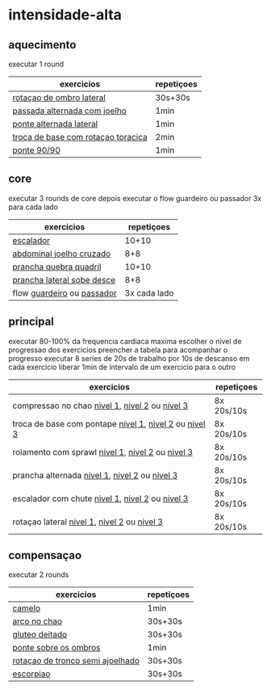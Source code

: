 # intensidade-alta

## aquecimento

executar 1 round

| exercicios                                                                                                     | repetiçoes |
| -------------------------------------------------------------------------------------------------------------- | ---------- |
| [rotaçao de ombro lateral](assets/movimentos/01-aquecimento/rotacao-de-ombro-lateral.mp4)                      | 30s+30s    |
| [passada alternada com joelho](assets/movimentos/01-aquecimento/passada-alternada-com-joelho.mp4)              | 1min       |
| [ponte alternada lateral](assets/movimentos/01-aquecimento/ponte-alternada-lateral.mp4)                        | 1min       |
| [troca de base com rotaçao toracica](assets/movimentos/01-aquecimento/troca-de-base-com-rotacao-de-tronco.mp4) | 2min       |
| [ponte 90/90](assets/movimentos/01-aquecimento/ponte-90-90.mp4)                                                | 1min       |

## core

executar 3 rounds de core
depois executar o flow guardeiro ou passador
3x para cada lado

| exercicios                                                                                                                | repetiçoes   |
| ------------------------------------------------------------------------------------------------------------------------- | ------------ |
| [escalador](assets/movimentos/02-core/01-escalador.mp4)                                                                   | 10+10        |
| [abdominal joelho cruzado](assets/movimentos/02-core/02-abdominal-com-perna-cruzada.mp4)                                  | 8+8          |
| [prancha quebra quadril](assets/movimentos/02-core/03-prancha-quebra-quadril.mp4)                                         | 10+10        |
| [prancha lateral sobe desce](assets/movimentos/02-core/04-prancha-lateral-sobe-desce.mp4)                                 | 8+8          |
| flow [guardeiro](assets/movimentos/03-flow/flow-guardeiro.mp4) ou [passador](assets/movimentos/03-flow/flow-passador.mp4) | 3x cada lado |

## principal

executar 80-100% da frequencia cardiaca maxima
escolher o nivel de progressao dos exercicios
preencher a tabela para acompanhar o progresso
executar 8 series de 20s de trabalho por 10s de descanso em cada exercicio
liberar 1min de intervalo de um exercicio para o outro

| exercicios                                                                                                                                                                                                                                                                             | repetiçoes |
| -------------------------------------------------------------------------------------------------------------------------------------------------------------------------------------------------------------------------------------------------------------------------------------- | ---------- |
| compressao no chao [nivel 1](assets/movimentos/04-principal/01-compressao-no-chao-nivel-1.mp4), [nivel 2](assets/movimentos/04-principal/01-compressao-no-chao-nivel-2.mp4) ou [nivel 3](assets/movimentos/04-principal/01-compressao-no-chao-nivel-3.mp4)                             | 8x 20s/10s |
| troca de base com pontape [nivel 1](assets/movimentos/04-principal/02-troca-de-base-com-pontape-nivel-1.mp4), [nivel 2](assets/movimentos/04-principal/02-troca-de-base-com-pontape-nivel-2.mp4) ou [nivel 3](assets/movimentos/04-principal/02-troca-de-base-com-pontape-nivel-3.mp4) | 8x 20s/10s |
| rolamento com sprawl [nivel 1](assets/movimentos/04-principal/03-rolamento-com-sprawl-nivel-1.mp4), [nivel 2](assets/movimentos/04-principal/03-rolamento-com-sprawl-nivel-2.mp4) ou [nivel 3](assets/movimentos/04-principal/03-rolamento-com-sprawl-nivel-3.mp4)                     | 8x 20s/10s |
| prancha alternada [nivel 1](assets/movimentos/04-principal/04-prancha-alternada-nivel-1.mp4), [nivel 2](assets/movimentos/04-principal/04-prancha-alternada-nivel-2.mp4) ou [nivel 3](assets/movimentos/04-principal/04-prancha-alternada-nivel-3.mp4)                                 | 8x 20s/10s |
| escalador com chute [nivel 1](assets/movimentos/04-principal/05-escalador-com-chute-nivel-1.mp4), [nivel 2](assets/movimentos/04-principal/05-escalador-com-chute-nivel-2.mp4) ou [nivel 3](assets/movimentos/04-principal/05-escalador-com-chute-nivel-3.mp4)                         | 8x 20s/10s |
| rotaçao lateral [nivel 1](assets/movimentos/04-principal/06-rotacao-lateral-nivel-1.mp4), [nivel 2](assets/movimentos/04-principal/06-rotacao-lateral-nivel-2.mp4) ou [nivel 3](assets/movimentos/04-principal/06-rotacao-lateral-nivel-3.mp4)                                         | 8x 20s/10s |

## compensaçao

executar 2 rounds

| exercicios                                                                                                | repetiçoes |
| --------------------------------------------------------------------------------------------------------- | ---------- |
| [camelo](assets/movimentos/05-compensacao/camelo.mp4)                                                     | 1min       |
| [arco no chao](assets/movimentos/05-compensacao/arco-no-chao.mp4)                                         | 30s+30s    |
| [gluteo deitado](assets/movimentos/05-compensacao/gluteo-deitado.mp4)                                     | 30s+30s    |
| [ponte sobre os ombros](assets/movimentos/05-compensacao/ponte-sobre-os-ombros.mp4)                       | 1min       |
| [rotaçao de tronco semi ajoelhado](assets/movimentos/05-compensacao/rotacao-de-tronco-semi-ajoelhado.mp4) | 30s+30s    |
| [escorpiao](assets/movimentos/05-compensacao/escorpiao.mp4)                                               | 30s+30s    |
